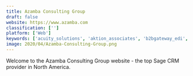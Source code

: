 ```yaml
---
title: Azamba Consulting Group
draft: false 
website: https://www.azamba.com
classification: ['']
platform: ['Web']
keywords: ['acuity_solutions', 'aktion_associates', 'b2bgateway_edi', 'baass_business_solutions', 'bkd_technologies', 'brainsell_technologies', 'dsd_business_systems', 'emeraldtc', 'mantralogix', 'martin_and_associates', 'mindover_software', 'proserve_solutions', 'velosio', 'wac_solution_partners']
image: 2020/04/Azamba-Consulting-Group.png
---
```

Welcome to the Azamba Consulting Group website - the top Sage CRM provider in North America.